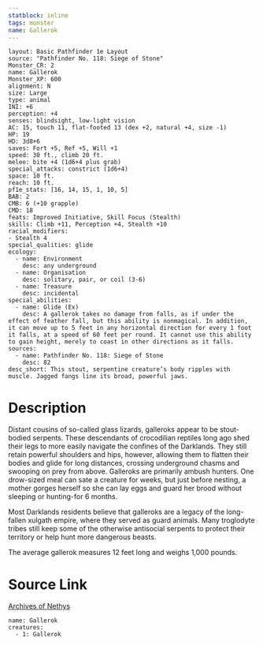 ```yaml
---
statblock: inline
tags: monster
name: Gallerok
---
```

```statblock
layout: Basic Pathfinder 1e Layout
source: "Pathfinder No. 118: Siege of Stone"
Monster_CR: 2
name: Gallerok
Monster_XP: 600
alignment: N
size: Large
type: animal
INI: +6
perception: +4
senses: blindsight, low-light vision
AC: 15, touch 11, flat-footed 13 (dex +2, natural +4, size -1)
HP: 19
HD: 3d8+6
saves: Fort +5, Ref +5, Will +1
speed: 30 ft., climb 20 ft.
melee: bite +4 (1d6+4 plus grab)
special_attacks: constrict (1d6+4)
space: 10 ft.
reach: 10 ft.
pf1e_stats: [16, 14, 15, 1, 10, 5]
BAB: 2
CMB: 6 (+10 grapple)
CMD: 18
feats: Improved Initiative, Skill Focus (Stealth)
skills: Climb +11, Perception +4, Stealth +10
racial_modifiers:
- Stealth 4
special_qualities: glide
ecology:
  - name: Environment
    desc: any underground
  - name: Organisation
    desc: solitary, pair, or coil (3-6)
  - name: Treasure
    desc: incidental
special_abilities:
  - name: Glide (Ex)
    desc: A gallerok takes no damage from falls, as if under the effect of feather fall, but this ability is nonmagical. In addition, it can move up to 5 feet in any horizontal direction for every 1 foot it falls, at a speed of 60 feet per round. It cannot use this ability to gain height, merely to coast in other directions as it falls.
sources:
  - name: Pathfinder No. 118: Siege of Stone
    desc: 82
desc_short: This stout, serpentine creature’s body ripples with muscle. Jagged fangs line its broad, powerful jaws.
```
# Description
Distant cousins of so-called glass lizards, galleroks appear to be stout-bodied serpents. These descendants of crocodilian reptiles long ago shed their legs to more easily navigate the confines of the Darklands. They still retain powerful shoulders and hips, however, allowing them to flatten their bodies and glide for long distances, crossing underground chasms and swooping on prey from above. Galleroks are primarily ambush hunters. One drow-sized meal can sate a creature for weeks, but just before nesting, a mother gorges herself so she can lay eggs and guard her brood without sleeping or hunting-for 6 months.

 Most Darklands residents believe that galleroks are a legacy of the long-fallen xulgath empire, where they served as guard animals. Many troglodyte tribes still keep some of the otherwise antisocial serpents to protect their territory or help hunt more dangerous beasts.

 The average gallerok measures 12 feet long and weighs 1,000 pounds.
# Source Link
[Archives of Nethys](https://aonprd.com/MonsterDisplay.aspx?ItemName=Gallerok)
```encounter-table
name: Gallerok
creatures:
  - 1: Gallerok
```
